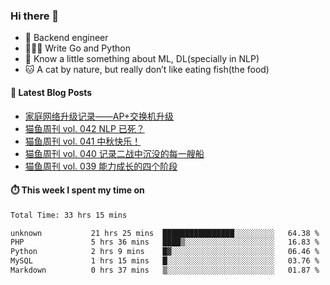 ### Hi there 👋

- 🔧 Backend engineer
- 👨🏻‍💻 Write Go and Python
- 🔭 Know a little something about ML, DL(specially in NLP)
- 🐱 A cat by nature, but really don’t like eating fish(the food)

#### 📖 Latest Blog Posts
<!-- BLOG-POST-LIST:START -->
- [家庭网络升级记录——AP+交换机升级](https://ameow.xyz/archives/home-network-upgrade-2024)
- [猫鱼周刊 vol. 042 NLP 已死？](https://ameow.xyz/archives/weekly-042)
- [猫鱼周刊 vol. 041 中秋快乐！](https://ameow.xyz/archives/weekly-041)
- [猫鱼周刊 vol. 040 记录二战中沉没的每一艘船](https://ameow.xyz/archives/weekly-040)
- [猫鱼周刊 vol. 039 能力成长的四个阶段](https://ameow.xyz/archives/weekly-039)
<!-- BLOG-POST-LIST:END -->

#### ⏱️ This week I spent my time on
<!--START_SECTION:waka-->

```txt
Total Time: 33 hrs 15 mins

unknown           21 hrs 25 mins  ████████████████░░░░░░░░░   64.38 %
PHP               5 hrs 36 mins   ████▒░░░░░░░░░░░░░░░░░░░░   16.83 %
Python            2 hrs 9 mins    █▓░░░░░░░░░░░░░░░░░░░░░░░   06.46 %
MySQL             1 hrs 15 mins   █░░░░░░░░░░░░░░░░░░░░░░░░   03.76 %
Markdown          0 hrs 37 mins   ▒░░░░░░░░░░░░░░░░░░░░░░░░   01.87 %
```

<!--END_SECTION:waka-->

<!--
**LeslieLeung/LeslieLeung** is a ✨ _special_ ✨ repository because its `README.md` (this file) appears on your GitHub profile.

Here are some ideas to get you started:

- 🔭 I’m currently working on ...
- 🌱 I’m currently learning ...
- 👯 I’m looking to collaborate on ...
- 🤔 I’m looking for help with ...
- 💬 Ask me about ...
- 📫 How to reach me: ...
- 😄 Pronouns: ...
- ⚡ Fun fact: ...
-->
